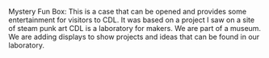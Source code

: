 Mystery Fun Box:
This is a case that can be opened and provides some entertainment for visitors to CDL.
It was based on a project I saw on a site of steam punk art
CDL is a laboratory for makers. We are part of a museum.
We are adding displays to show projects and ideas that can be found in our laboratory.
